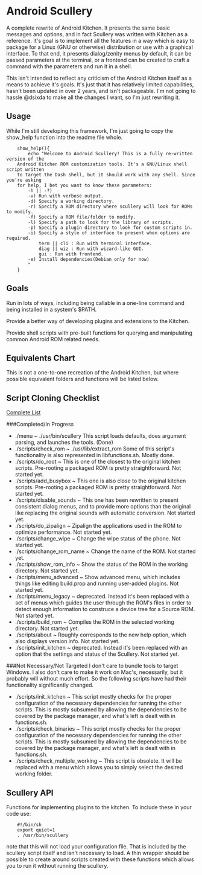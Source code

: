 Android Scullery
================

A complete rewrite of Android Kitchen. It presents the same basic messages and
options, and in fact Scullery was written with Kitchen as a reference. It's goal
is to implement all the features in a way which is easy to package for a Linux
(GNU or otherwise) distribution or use with a graphical interface. To that end,
it presents dialog/zenity menus by default, it can be passed parameters at the
terminal, or a frontend can be created to craft a command with the parameters
and run it in a shell.

This isn't intended to reflect any criticism of the Android Kitchen itself as a
means to achieve it's goals. It's just that it has relatively limited
capabilities, hasn't been updated in over 2 years, and isn't packageable. I'm
not going to hassle @dsixda to make all the changes I want, so I'm just
rewriting it.

Usage
-----
While I'm still developing this framework, I'm just going to copy the show_help
function into the readme file whole.

        show_help(){
            echo "Welcome to Android Scullery! This is a fully re-written version of the
        Android Kitchen ROM customization tools. It's a GNU/Linux shell script written
        to target the Dash shell, but it should work with any shell. Since you're asking
        for help, I bet you want to know these parameters:
            -h || -?)
            -v) Run with verbose output.
            -d) Specify a working directory.
            -r) Specify a ROM directory where scullery will look for ROMs to modify.
            -f) Specify a ROM file/folder to modify.
            -l) Specify a path to look for the library of scripts.
            -p) Specify a plugin directory to look for custom scripts in.
            -i) Specify a style of interface to present when options are required.
                term || cli : Run with terminal interface.
                diag || wiz : Run with wizard-like GUI.
                gui : Run with frontend.
            -e) Install dependencies(Debian only for now)
            "
        }

Goals
-----
Run in lots of ways, including being callable in a one-line command and being
installed in a system's $PATH.  

Provide a better way of developing plugins and extensions to the Kitchen.  

Provide shell scripts with pre-built functions for querying and manipulating
common Android ROM related needs.  

Equivalents Chart
-----------------
This is not a one-to-one recreation of the Android Kitchen, but where possible
equivalent folders and functions will be listed below.  

Script Cloning Checklist
------------------------

[Complete List](https://github.com/cmotc/android-scullery/blob/master/cloneme.list)

###Completed/In Progress
  * ./menu ~ ./usr/bin/scullery This script loads defaults, does argument
    parsing, and launches the tools. (Done)
  * ./scripts/check\_rom ~ ./usr/lib/extract\_rom Some of this script's
    functionality is also represented in libfunctions.sh. Mostly done.
  * ./scripts/do\_root ~ This is one of the closest to the original kitchen
    scripts. Pre-rooting a packaged ROM is pretty straightforward. Not started
    yet.
  * ./scripts/add\_busybox ~ This one is also close to the original kitchen 
    scripts. Pre-rooting a packaged ROM is pretty straightforward. Not started
    yet.
  * ./scripts/disable\_sounds ~ This one has been rewritten to present
    consistent dialog menus, and to provide more options than the original like
    replacing the original sounds with automatic conversion. Not started yet.
  * ./scripts/do\_zipalign ~ Zipalign the applications used in the ROM to
    optimize performance. Not started yet.
  * ./scripts/change\_wipe ~ Change the wipe status of the phone. Not started
    yet.
  * ./scripts/change\_rom\_name ~ Change the name of the ROM. Not started yet.
  * ./scripts/show\_rom\_info ~ Show the status of the ROM in the working
    directory. Not started yet.
  * ./scripts/menu\_advanced ~ Show advanced menu, which includes things like
    editing build.prop and running user-added plugins. Not started yet.
  * ./scripts/menu\_legacy ~ deprecated. Instead it's been replaced with a set
    of menus which guides the user through the ROM's files in order to detect
    enough information to construce a device tree for a Source ROM. Not started
    yet.
  * ./scripts/build\_rom ~ Compiles the ROM in the selected working directory.
    Not started yet.
  * ./scripts/about ~ Roughly corresponds to the new help option, which also
    displays version info. Not started yet.
  * ./scripts/init\_kitchen ~ deprecated. Instead it's been replaced with an
    option that the settings and status of the Scullery. Not started yet.

###Not Necessary/Not Targeted
I don't care to bundle tools to target Windows. I also don't care to make it
work on Mac's, necessarily, but it probably will without much effort. So the
following scripts have had their functionality significantly changed.

  * ./scripts/init\_kitchen ~ This script mostly checks for the proper
    configuration of the necessary dependencies for running the other scripts.
    This is mostly subsumed by allowing the dependencies to be covered by the
    package manager, and what's left is dealt with in functions.sh.
  * ./scripts/check\_binaries ~ This script mostly checks for the proper
    configuration of the necessary dependencies for running the other scripts.
    This is mostly subsumed by allowing the dependencies to be covered by the
    package manager, and what's left is dealt with in functions.sh.
  * ./scripts/check\_multiple\_working ~ This script is obsolete. It will be
    replaced with a menu which allows you to simply select the desired working
    folder.

Scullery API
------------
Functions for implementing plugins to the kitchen. To include these in your code
use: 

        #!/bin/sh
        export quiet=1
        . /usr/bin/scullery  

note that this will not load your configuration file. That is included by the
scullery script itself and isn't necessary to load. A thin wrapper should be
possible to create around scripts created with these functions which allows you
to run it without running the scullery.
